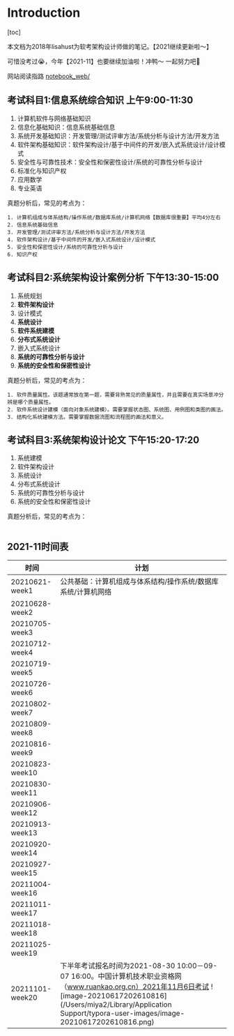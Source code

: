 # Introduction

[toc]

本文档为2018年lisahust为软考架构设计师做的笔记。【2021继续更新啦～】

可惜没考过😭，今年【2021-11】也要继续加油啦！冲鸭～ 一起努力吧💪

网站阅读指路 [notebook_web/](https://lisahust.github.io/notebook1_web/)



## 考试科目1:信息系统综合知识  上午9:00-11:30


1. 计算机软件与网络基础知识
2. 信息化基础知识：信息系统基础信息
3. 系统开发基础知识：开发管理/测试评审方法/系统分析与设计方法/开发方法
4. 软件架构基础知识：软件架构设计/基于中间件的开发/嵌入式系统设计/设计模式
5. 安全性与可靠性技术：安全性和保密性设计/系统的可靠性分析与设计
6. 标准化与知识产权
7. 应用数学
8. 专业英语

真题分析后，常见的考点为：

```
1. 计算机组成与体系结构/操作系统/数据库系统/计算机网络【数据库很重要】平均4分左右
2. 信息系统基础信息
3. 开发管理/测试评审方法/系统分析与设计方法/开发方法
4. 软件架构设计/基于中间件的开发/嵌入式系统设计/设计模式
5. 安全性和保密性设计/系统的可靠性分析与设计
6. 知识产权
```



## 考试科目2:系统架构设计案例分析  下午13:30-15:00

1. 系统规划
2. **软件架构设计**
3. 设计模式
4. **系统设计**
5. **软件系统建模**
6. **分布式系统设计**
7. 嵌入式系统设计
8. **系统的可靠性分析与设计**
9. **系统的安全性和保密性设计**

真题分析后，常见的考点为：

```
1. 软件质量属性。该题通常放在第一题，需要背熟常见的质量属性，并且需要在真实场景冲分辨是哪个质量属性。
2. 软件系统设计建模（面向对象系统建模）。需要掌握状态图、系统图、用例图和类图的画法。
3. 结构化系统建模方法。需要掌握数据流图和流程图的画法和意义。
```



## 考试科目3:系统架构设计论文  下午15:20-17:20


1. 系统建模
2. 软件架构设计
3. 系统设计
4. 分布式系统设计
5. 系统的可靠性分析与设计
6. 系统的安全性和保密性设计

真题分析后，常见的考点为：

```

```



## 2021-11时间表

| 时间            | 计划                                                         |
| --------------- | ------------------------------------------------------------ |
| 20210621-week1  | 公共基础：计算机组成与体系结构/操作系统/数据库系统/计算机网络 |
| 20210628-week2  |                                                              |
| 20210705-week3  |                                                              |
| 20210712-week4  |                                                              |
| 20210719-week5  |                                                              |
| 20210726-week6  |                                                              |
| 20210802-week7  |                                                              |
| 20210809-week8  |                                                              |
| 20210816-week9 |                                                              |
| 20210823-week10 |                                                              |
| 20210830-week11 |                                                              |
| 20210906-week12 |                                                              |
| 20210913-week13 |                                                              |
| 20210920-week14 |                                                              |
| 20210927-week15 |                                                              |
| 20211004-week16 |                                                              |
| 20211011-week17 |                                                              |
| 20211018-week18 |                                                              |
| 20211025-week19 |                                                              |
| 20211101-week20 | 下半年考试报名时间为2021-08-30 10:00－09-07 16:00。中国计算机技术职业资格网（www.ruankao.org.cn）2021年11月6日考试 ![image-20210617202610816](/Users/miya2/Library/Application Support/typora-user-images/image-20210617202610816.png) |


